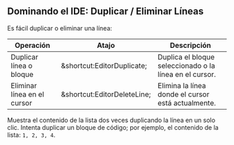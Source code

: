 ## Dominando el IDE: Duplicar / Eliminar Líneas

Es fácil duplicar o eliminar una línea:

| Operación               | Atajo                                                     | Descripción                                            |
|-------------------------|-----------------------------------------------------------|--------------------------------------------------------|
| Duplicar línea o bloque | <span class="shortcut">&shortcut:EditorDuplicate;</span>  | Duplica el bloque seleccionado o la línea en el cursor.|
| Eliminar línea en el cursor | <span class="shortcut">&shortcut:EditorDeleteLine;</span> | Elimina la línea donde el cursor está actualmente.     |

Muestra el contenido de la lista dos veces duplicando la línea en un solo clic. Intenta duplicar un bloque de código; por ejemplo, el contenido de la lista: `1, 2, 3, 4`.